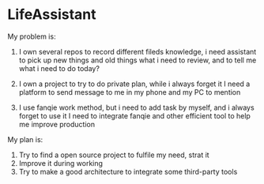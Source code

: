 # LifeAssistant

My problem is: 
 1. I own several repos to record different fileds knowledge, 
 i need assistant to pick up new things and old things what i need to review, and to tell me what i need to do today?
 
 2. I own a project to try to do private plan, while i always forget it
 I need a platform to send message to me in my phone and my PC to mention 
 
 3. I use fanqie work method, but i need to add task by myself, and i always forget to use it
 I need to integrate fanqie and other efficient tool to help me improve production
 
 My plan is:
  1. Try to find a open source project to fulfile my need, strat it
  2. Improve it during working
  3. Try to make a good architecture to integrate some third-party tools
